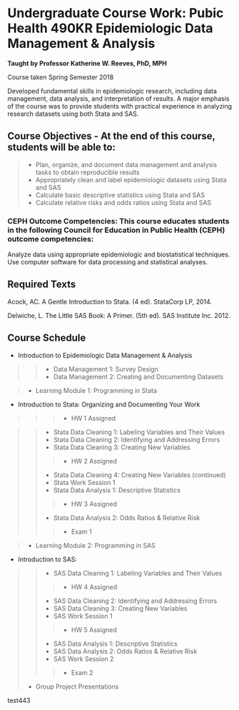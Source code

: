 
# Undergraduate Course Work: Pubic Health 490KR Epidemiologic Data Management & Analysis

**Taught by Professor Katherine W. Reeves, PhD, MPH**

Course taken Spring Semester 2018

Developed fundamental skills in epidemiologic research, including data management, data analysis, and interpretation of results. A major emphasis of the course was to provide students with practical experience in analyzing research datasets using both Stata and SAS.

## Course Objectives - At the end of this course, students will be able to:

> - Plan, organize, and document data management and analysis tasks to obtain reproducible results
> - Appropriately clean and label epidemiologic datasets using Stata and SAS
> - Calculate basic descriptive statistics using Stata and SAS
> - Calculate relative risks and odds ratios using Stata and SAS
 
### CEPH Outcome Competencies: This course educates students in the following Council for Education in Public Health (CEPH) outcome competencies:
Analyze data using appropriate epidemiologic and biostatistical techniques. Use computer software for data processing and statistical analyses.

## Required Texts

Acock, AC. A Gentle Introduction to Stata. (4 ed). StataCorp LP, 2014.

Delwiche, L. The Little SAS Book: A Primer. (5th ed). SAS Institute Inc. 2012.


## Course Schedule


- Introduction to Epidemiologic Data Management & Analysis 
>>
>> - Data Management 1: Survey Design
>> - Data Management 2: Creating and Documenting Datasets
>> 

> - Learning Module 1: Programming in Stata

- Introduction to Stata: Organizing and Documenting Your Work
>>> - HW 1 Assigned

>> - Stata Data Cleaning 1: Labeling Variables and Their Values 
>> - Stata Data Cleaning 2: Identifying and Addressing Errors
>> - Stata Data Cleaning 3: Creating New Variables
>> 
>>> - HW 2 Assigned
>>> 
>> - Stata Data Cleaning 4: Creating New Variables (continued) 
>> - Stata Work Session 1
>> - Stata Data Analysis 1: Descriptive Statistics
>> 
>>> - HW 3 Assigned
>>> 
>> - Stata Data Analysis 2: Odds Ratios & Relative Risk
>> 
>>> - Exam 1
>>> 

> - Learning Module 2: Programming in SAS
> 
 
- Introduction to SAS:

>> - SAS Data Cleaning 1: Labeling Variables and Their Values
>> 
>>> - HW 4 Assigned
>>> 
>> - SAS Data Cleaning 2: Identifying and Addressing Errors
>> - SAS Data Cleaning 3: Creating New Variables
>> - SAS Work Session 1
>> 
>>> - HW 5 Assigned
>>> 
>> - SAS Data Analysis 1: Descriptive Statistics
>> - SAS Data Analysis 2: Odds Ratios & Relative Risk
>> - SAS Work Session 2
>> 
>>> - Exam 2
>>> 
> - Group Project Presentations
>
test443
